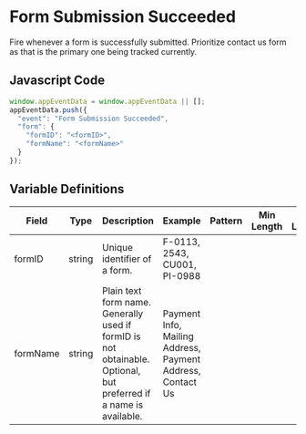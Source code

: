 # Form Submission Succeeded

Fire whenever a form is successfully submitted. Prioritize contact us form as that is the primary one being tracked currently.

## Javascript Code

```js
window.appEventData = window.appEventData || [];
appEventData.push({
  "event": "Form Submission Succeeded",
  "form": {
    "formID": "<formID>",
    "formName": "<formName>"
  }
});
```
## Variable Definitions

|Field|Type|Description|Example|Pattern|Min Length|Max Length|Minimum|Maximum|Multiple Of|
| --- | --- | --- | --- | --- | --- | --- | --- | --- | --- |
formID|string|Unique identifier of a form.|F-0113, 2543, CU001, PI-0988|
formName|string|Plain text form name. Generally used if formID is not obtainable. Optional, but preferred if a name is available.|Payment Info, Mailing Address, Payment Address, Contact Us|